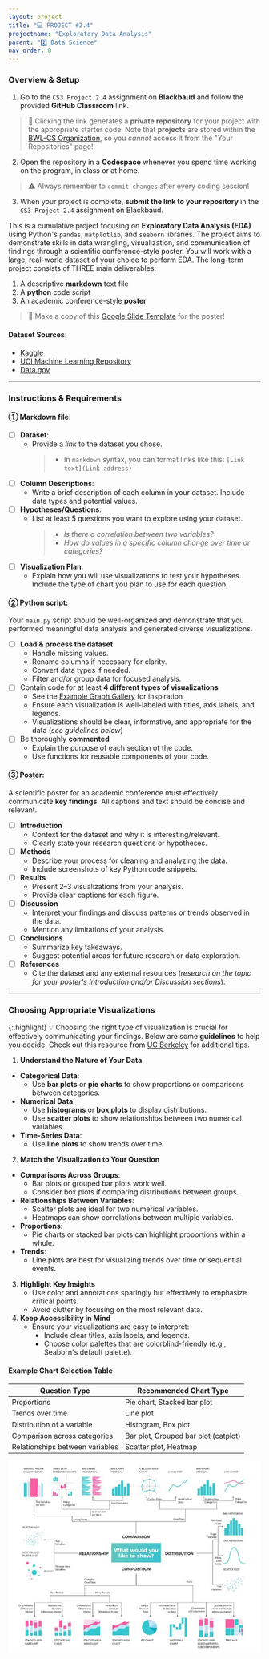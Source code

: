```yaml
---
layout: project
title: "💻 PROJECT #2.4"
projectname: "Exploratory Data Analysis"
parent: "2️⃣ Data Science"
nav_order: 8
---
```


### Overview & Setup


<div class="setup" markdown="block">

1. Go to the `CS3 Project 2.4` assignment on **Blackbaud** and follow the provided **GitHub Classroom** link.
  > 📁 Clicking the link generates a **private repository** for your project with the appropriate starter code. Note that **projects** are stored within the [BWL-CS Organization](https://github.com/BWL-CS), so you _cannot_ access it from the "Your Repositories" page!
2. Open the repository in a **Codespace** whenever you spend time working on the program, in class or at home. 
  > ⚠️ Always remember to `commit changes` after every coding session!
3. When your project is complete, **submit the link to your repository** in the `CS3 Project 2.4` assignment on Blackbaud.

</div>

This is a cumulative project focusing on **Exploratory Data Analysis (EDA)** using Python's `pandas`, `matplotlib`, and `seaborn` libraries. The project aims to demonstrate skills in data wrangling, visualization, and communication of findings through a scientific conference-style poster. You will work with a large, real-world dataset of your choice to perform EDA. The long-term project consists of THREE main deliverables:

1. A descriptive **markdown** text file
2. A **python** code script
3. An academic conference-style **poster** 
> 📰 Make a copy of this [Google Slide Template](https://docs.google.com/presentation/d/1IkrIYBNTEBLFIO7kqUJWvrWhzRuiYhXyX7lxNZglkpU/edit?usp=sharing) for the poster!

#### Dataset Sources:
- [Kaggle](https://www.kaggle.com/)
- [UCI Machine Learning Repository](https://archive.ics.uci.edu/ml/index.php)
- [Data.gov](https://www.data.gov/)

---

### Instructions & Requirements

#### ① Markdown file:

- [ ] **Dataset**:
  - Provide a _link_ to the dataset you chose. 
    > - In `markdown` syntax, you can format links like this: `[Link text](Link address)` 
- [ ] **Column Descriptions**:
  - Write a brief description of each column in your dataset. Include data types and potential values.
- [ ] **Hypotheses/Questions**:
  - List at least 5 questions you want to explore using your dataset. 
    > - _Is there a correlation between two variables?_
    > - _How do values in a specific column change over time or categories?_
- [ ] **Visualization Plan**:
  - Explain how you will use visualizations to test your hypotheses. Include the type of chart you plan to use for each question.

#### ② Python script:

Your `main.py` script should be well-organized and demonstrate that you performed meaningful data analysis and generated diverse visualizations.

- [ ] **Load & process the dataset**
  - Handle missing values.
  - Rename columns if necessary for clarity.
  - Convert data types if needed.
  - Filter and/or group data for focused analysis.
- [ ] Contain code for at least **4 different types of visualizations**
  - See the [Example Graph Gallery](https://python-graph-gallery.com/) for inspiration
  - Ensure each visualization is well-labeled with titles, axis labels, and legends.
  - Visualizations should be clear, informative, and appropriate for the data (_see guidelines below_)
- [ ] Be thoroughly **commented**
  - Explain the purpose of each section of the code.
  - Use functions for reusable components of your code.

#### ③ Poster: 

A scientific poster for an academic conference must effectively communicate **key findings**. All captions and text should be concise and relevant.
  
- [ ] **Introduction**
  - Context for the dataset and why it is interesting/relevant.
  - Clearly state your research questions or hypotheses.
- [ ] **Methods**
  - Describe your process for cleaning and analyzing the data.
  - Include screenshots of key Python code snippets.
- [ ] **Results**
  - Present 2–3 visualizations from your analysis.
  - Provide clear captions for each figure.
- [ ] **Discussion**
  - Interpret your findings and discuss patterns or trends observed in the data.
  - Mention any limitations of your analysis.
- [ ] **Conclusions**
  - Summarize key takeaways.
  - Suggest potential areas for future research or data exploration.
- [ ] **References**
  - Cite the dataset and any external resources (_research on the topic for your poster's Introduction and/or Discussion sections_).

---

### Choosing Appropriate Visualizations

{:.highlight}
💡 Choosing the right type of visualization is crucial for effectively communicating your findings. Below are some **guidelines** to help you decide. Check out this resource from [UC Berkeley](https://guides.lib.berkeley.edu/data-visualization/about) for additional tips.

1. **Understand the Nature of Your Data**
  - **Categorical Data**:
    - Use **bar plots** or **pie charts** to show proportions or comparisons between categories.
  - **Numerical Data**:
    - Use **histograms** or **box plots** to display distributions.
    - Use **scatter plots** to show relationships between two numerical variables.
  - **Time-Series Data**:
    - Use **line plots** to show trends over time.
2. **Match the Visualization to Your Question**
  - **Comparisons Across Groups**:
    - Bar plots or grouped bar plots work well.
    - Consider box plots if comparing distributions between groups.
  - **Relationships Between Variables**:
    - Scatter plots are ideal for two numerical variables.
    - Heatmaps can show correlations between multiple variables.
  - **Proportions**:
    - Pie charts or stacked bar plots can highlight proportions within a whole.
  - **Trends**:
    - Line plots are best for visualizing trends over time or sequential events.
3. **Highlight Key Insights**
    - Use color and annotations sparingly but effectively to emphasize critical points.
    - Avoid clutter by focusing on the most relevant data.
4. **Keep Accessibility in Mind**
    - Ensure your visualizations are easy to interpret:
      - Include clear titles, axis labels, and legends.
      - Choose color palettes that are colorblind-friendly (e.g., Seaborn's default palette).

#### Example Chart Selection Table

| **Question Type**              | **Recommended Chart Type**       |
|--------------------------------|----------------------------------|
| Proportions                    | Pie chart, Stacked bar plot      |
| Trends over time               | Line plot                        |
| Distribution of a variable     | Histogram, Box plot              |
| Comparison across categories   | Bar plot, Grouped bar plot (catplot)      |
| Relationships between variables| Scatter plot, Heatmap            |

![image](data-viz-cheatsheet.jpeg)


